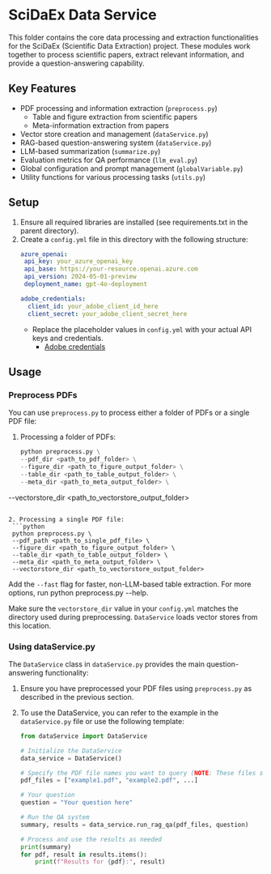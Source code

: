 # SciDaEx Data Service

This folder contains the core data processing and extraction functionalities for the SciDaEx (Scientific Data Extraction) project. These modules work together to process scientific papers, extract relevant information, and provide a question-answering capability.

## Key Features

- PDF processing and information extraction (`preprocess.py`)
  - Table and figure extraction from scientific papers
  - Meta-information extraction from papers
- Vector store creation and management (`dataService.py`)
- RAG-based question-answering system (`dataService.py`)
- LLM-based summarization (`summarize.py`)
- Evaluation metrics for QA performance (`llm_eval.py`)
- Global configuration and prompt management (`globalVariable.py`)
- Utility functions for various processing tasks (`utils.py`)

## Setup

1. Ensure all required libraries are installed (see requirements.txt in the parent directory).
2. Create a `config.yml` file in this directory with the following structure:
   ```yaml
   azure_openai:
    api_key: your_azure_openai_key
    api_base: https://your-resource.openai.azure.com
    api_version: 2024-05-01-preview
    deployment_name: gpt-4o-deployment

   adobe_credentials:
     client_id: your_adobe_client_id_here
     client_secret: your_adobe_client_secret_here
   ```
   - Replace the placeholder values in `config.yml` with your actual API keys and credentials.
      - [Adobe credentials](https://acrobatservices.adobe.com/dc-integration-creation-app-cdn/main.html?api=pdf-services-api)

## Usage

### Preprocess PDFs

You can use `preprocess.py` to process either a folder of PDFs or a single PDF file: 

1. Processing a folder of PDFs:
   ```python
   python preprocess.py \
   --pdf_dir <path_to_pdf_folder> \
   --figure_dir <path_to_figure_output_folder> \
   --table_dir <path_to_table_output_folder> \
   --meta_dir <path_to_meta_output_folder> \
 --vectorstore_dir <path_to_vectorstore_output_folder>
  ```

2. Processing a single PDF file:
   ```python
   python preprocess.py \
   --pdf_path <path_to_single_pdf_file> \
   --figure_dir <path_to_figure_output_folder> \
   --table_dir <path_to_table_output_folder> \
   --meta_dir <path_to_meta_output_folder> \
   --vectorstore_dir <path_to_vectorstore_output_folder>
  ```
Add the `--fast` flag for faster, non-LLM-based table extraction. For more options, run python preprocess.py --help.

Make sure the `vectorstore_dir` value in your `config.yml` matches the directory
used during preprocessing. `DataService` loads vector stores from this location.

### Using dataService.py

The `DataService` class in `dataService.py` provides the main question-answering functionality:

1. Ensure you have preprocessed your PDF files using `preprocess.py` as described in the previous section.

2. To use the DataService, you can refer to the example in the `dataService.py` file or use the following template:
   ```python
   from dataService import DataService

   # Initialize the DataService
   data_service = DataService()

   # Specify the PDF file names you want to query (NOTE: These files should have been preprocessed)
   pdf_files = ["example1.pdf", "example2.pdf", ...]

   # Your question
   question = "Your question here"

   # Run the QA system
   summary, results = data_service.run_rag_qa(pdf_files, question)

   # Process and use the results as needed
   print(summary)
   for pdf, result in results.items():
       print(f"Results for {pdf}:", result)
   ```
